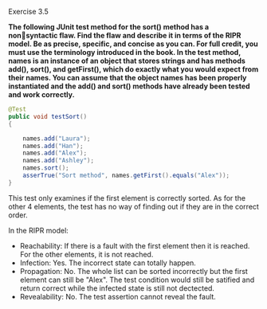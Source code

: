 Exercise 3.5

**The following JUnit test method for the sort() method has a nonsyntactic flaw. Find the flaw and describe it in terms of the RIPR model. Be as precise, specific, and concise as you can. For full credit, you must use the terminology introduced in the book. In the test method, names is an instance of an object that stores strings and has methods add(), sort(), and getFirst(), which do exactly what you would expect from their names. You can assume that the object names has been properly instantiated and the add() and sort() methods have already been tested and work correctly.**<br>

```Java
@Test
public void testSort()
{

	names.add("Laura");
	names.add("Han");
	names.add("Alex");
	names.add("Ashley");
	names.sort();
	asserTrue("Sort method", names.getFirst().equals("Alex"));
}

```

This test only examines if the first element is correctly sorted. As for the other 4 elements, the test has no way of finding out if they are in the correct order.

In the RIPR model:

- Reachability: If there is a fault with the first element then it is reached. For the other elements, it is not reached.
- Infection: Yes. The incorrect state can totally happen. 
- Propagation: No. The whole list can be sorted incorrectly but the first element can still be "Alex". The test condition would still be satified and return correct while the infected state is still not dectected.
- Revealability: No. The test assertion cannot reveal the fault.